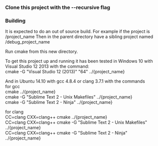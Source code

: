 ### Clone this project with the --recursive flag  

### Building  
It is expected to do an out of source build.
For example if the project is /project_name
Then in the parent directory have a sibling project named
/debug_project_name

Run cmake from this new directory.

To get this project up and running it has been tested in Windows 10 with Visual Studio 12 2013 with the command:  
cmake -G "Visual Studio 12 (2013)" "64" ../{project_name}  

And in Ubuntu 14.10 with gcc 4.8.4 or clang 3.7.1 with the commands  
for gcc  
cmake ../{project_name}  
cmake -G "Sublime Text 2 - Unix Makefiles" ../{project_name}  
cmake -G "Sublime Text 2 - Ninja" ../{project_name}  

for clang  
CC=clang CXX=clang++ cmake ../{project_name}  
CC=clang CXX=clang++ cmake -G "Sublime Text 2 - Unix Makefiles" ../{project_name}  
CC=clang CXX=clang++ cmake -G "Sublime Text 2 - Ninja" ../{project_name}  
